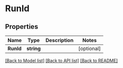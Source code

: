 # RunId

## Properties

Name | Type | Description | Notes
------------ | ------------- | ------------- | -------------
**RunId** | **string** |  | [optional] 

[[Back to Model list]](../README.md#documentation-for-models) [[Back to API list]](../README.md#documentation-for-api-endpoints) [[Back to README]](../README.md)


